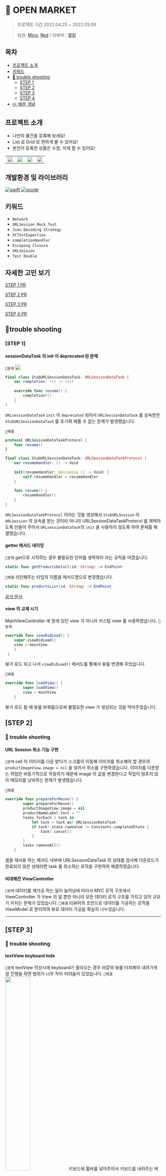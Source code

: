 # 🛒 OPEN MARKET
>프로젝트 기간 2022.04.25 ~ 2022.05.06 
>
> 팀원: [Mino](https://github.com/Mino777), [Red](https://github.com/cherrishRed) / 리뷰어 :  [엘림](https://github.com/lina0322)

## 목차

- [프로젝트 소개](#프로젝트-소개)
- [키워드](#키워드)
- [🚀 trouble shooting](#🚀trouble-shooting)
    - [STEP 1](#step-1)
    - [STEP 2](#step-2)
    - [STEP 3](#step-3)
    - [STEP 4](#step-4)
- [✏️ 배운 개념](#✏️-배운-개념)


## 프로젝트 소개
* 나만의 물건을 등록해 보세요!
* List 로 Grid 로 편하게 볼 수 있어요!
* 본인이 등록한 상품은 수정, 삭제 할 수 있어요!

|||||
|--|--|--|--|
|<img src="https://i.imgur.com/LnRHu1s.gif">|<img src="https://i.imgur.com/GBlV2lZ.gif">|<img src="https://i.imgur.com/dP72Mqv.gif">|<img src="https://i.imgur.com/gzhv2R9.gif">|


## 개발환경 및 라이브러리

[![swift](https://img.shields.io/badge/swift-5.6-orange)]()
[![xcode](https://img.shields.io/badge/Xcode-13.3.1-blue)]()

## 키워드
- `Network`
- `URLSession Mock Test`
- `Json Decoding Strategy`
- `XCTestExpection`
- `completionHandler`
- `Escaping Closure`
- `URLSession`
- `Test Double`

## 자세한 고민 보기
[STEP 1 PR](https://github.com/yagom-academy/ios-open-market/pull/137)

[STEP 2 PR](https://github.com/yagom-academy/ios-open-market/pull/146)

[STEP 3 PR](https://github.com/yagom-academy/ios-open-market/pull/155)

[STEP 4 PR](https://github.com/yagom-academy/ios-open-market/pull/165)

## 🚀trouble shooting

### [STEP 1]
 
#### sessionDataTask 의 init 이 deprecated 된 문제 
`🤔문제`
![](https://i.imgur.com/UbpFa0A.png)
```swift
final class StubURLSessionDataTask: URLSessionDataTask {
    var completion: (() -> ())?
    
    override func resume() {
        completion?()
    }
}
```
`URLsessionDataTask` `init` 이 `deprecated` 되어서 `URLSessionDataTask` 를 상속받은 `StubURLSessionDataTask` 를 초기화 해줄 수 없는 문제가 발생했습니다.

`🤗해결`
```swift
protocol URLSessionDataTaskProtocol {
    func resume()
}
```
```swift
final class StubURLSessionDataTask: URLSessionDataTaskProtocol {
    var resumeHandler: () -> Void
    
    init(resumeHandler: @escaping () -> Void) {
        self.resumeHandler = resumeHandler
    }
    
    func resume() {
        resumeHandler()
    }
}
```
`URLSessionDataTaskProtocol` 이라는 것을 생성해서 `StubURLSession` 이 `URLSession` 의 상속을 받는 것이라 아니라
URLSessionDataTaskProtocol 를 채택하도록 만들어 주어서 `URLsessionDataTask`의 `init` 을 사용하지 않도록 하여 문제를 해결했습니다.

#### getter 메서드 네이밍
`🤔문제`
get으로 시작하는 경우 불필요한 단어를 생략하라 라는 규칙을 어겼습니다.
```swift
static func getProductsDetail(id: String) -> EndPoint
```
`🤗해결`
리턴해주는 타입의 이름을 메서드명으로 변경했습니다.
```swift
static func productsList(id: String) -> EndPoint
```

[공식 문서](https://developer.apple.com/library/archive/documentation/Cocoa/Conceptual/CodingGuidelines/Articles/NamingMethods.html)

#### view 의 교체 시기
MainViewController 에 원래 있던 view 가 아니라 커스텀 view 를 사용하였습니다. 
`🤔문제`
```swift
override func viewDidLoad() {
    super.viewDidLoad()
    view = mainView
    }
 }
```
뷰가 로드 되고 나서 `viewDidLoad()` 메서드를 통해서 뷰를 변경해 주었습니다.

`🤗해결`
```swift
override func loadView() {
        super.loadView()
        view = mainView
    }
```
뷰가 로드 될 때 뷰를 바꿔줌으로써 불필요한 view 가 생성되는 것을 막아주었습니다. 

## [STEP 2]
### 🚀 trouble shooting

####  URL Session 취소 기능 구현 
`🤔문제`
cell 의 이미지를 다운 받다가 스크롤이 이동해 이미지를 취소해야 할 경우의 `productImageView.image = nil` 을 넣어서 취소를 구현하였습니다. 
이미지를 다운받는 작업은 비동기적으로 작동하기 때문에 image 의 값을 변경한다고 작업이 멈추지 않아 메모리를 낭비하는 문제가 발생했습니다. 

`🤗해결`
```swift 
override func prepareForReuse() {
        super.prepareForReuse()
        productImageView.image = nil
        productNameLabel.text = ""
        tasks.forEach { task in
            let task = task as? URLSessionDataTask
            if task?.state.rawValue != Constants.completedState {
                task?.cancel()
            }
        }
        tasks.removeAll()
    }
```
셀을 재사용 하는 메서드 내부에 URLSessionDataTask 의 상태를 검사해 다운로드가 완료되지 않은 상태라면 task 를 취소하는 로직을 구현하여 해결하였습니다. 

#### 비대해진 ViewController 
`🤔문제`
데이터를 재가공 하는 일이 늘어남에 따라서 MVC 로직 구조에서 ViewController 가 View 의 일 뿐만 아니라 모든 데이터 로직 구조를 가지고 있어 규모가 커지는 문제가 있었습니다. 
`🤗해결`
리뷰어의 조언으로 데이터를 가공하는 로직을 ViewModel 로 분리하여 뷰로 데이터 가공을 확실히 나누었습니다. 

---

## [STEP 3]
### 🚀 trouble shooting

#### textView keyboard hide
`🤔문제`
textView 작성시에 keyboard가 올라오는 경우 바깥의 뷰를 터치해야 내려가게끔 진행을 하면 범위가 너무 작아 어려움이 있었습니다. 
`🤗해결`
<img src="https://i.imgur.com/4OdU17o.png" width =40%>
키보드에 툴바를 넣어주어서 키보드를 내려주는 버튼을 만들어 주어 문제를 해결하였습니다.

#### 특정한 셀에만 button 을 추가하는 기능
`🤔문제`
<img src="https://i.imgur.com/vU1qrsV.png" width =40%>
imagePicker 를 불러오기 위한 마지막 셀을 만들어 주기 위해 다양한 방법을 시도해 보았습니다.

`시도1`
trailing footer 를 추가해야 겠다고 생각했습니다.
composition layout 에서 footer 를 추가하는 기능이 iOS14 버전부터 사용가능했기 때문에, composition 과 flow layout 의 기능을 섞어서 사용해야 했습니다.

그래도 구현을 해보았지만 스크롤이 될 때 footer 도 같이 나타났다 사라질 것이라는 저희의 예상과 달리 footer 가 고정이 되어서 움직이지 않는 문제가 발생했습니다.

`시도2`
header footer 가 아니라 section 을 나눠 회색 셀을 new section 에 넣으려는 시도르 했습니다. 그러나 NSDiffableDataSourceSectionSnapshot 도 iOS14 버전부터 지원을 하여 iOS13 버전까지 진행하기로 한 이번 프로젝트에 맞지 않는 기술이라고 판단했습니다. 
`🤗해결`
그래서 결국에 같은 셀로 구현을 하고 이미지를 만들어 넣어주었고, last index 인 셀에만 button 을 넣어주어, imagePicker 가 나올 수 있도록 구현했습니다!

#### listView 와 grid View 의 싱크 맞춤
`🤔문제`
listView 에서 grid View 로 이동할 때 가장 위의 셀을 바라보고 있었음에도 스크롤이 되는 현상이 존재했습니다.

`🤗해결`
listView 와 grid View 가 한 화면에 나타나는 셀의 개수가 다르기 때문에 나타나는 문제 였습니다. 
뷰를 이동할 경우 스크롤의 위치는 수동으로 조정해 주도록 코드를 수정하여 해결하였습니다. 

#### muti part form 이미지 받기 
`🤔문제`
서버에서 메세지도 없는 0번 코드 에러를 던져주어서 해당 부

`🤗해결`
이미지의 파일 이름에 .jpg를 붙여주지 않아서 생긴 오류였습니다. 

#### API 제네릭 수정
`🤔문제`
```swift
final class APIProvider<T: Decodable>: Provider {
}
```
APIProvider 객체가 제네릭 타입을 가지고 있어서, 새로운 타입의 Provider 를 사용하려고 할 때마다 APIProvider 를 생성해야 하는 문제가 있었습니다. 

`🤗해결`
Provider가 아닌 내부 메서드가 T를 가지게되면서 외부에서 해당 메서드를 사용할 때 해당 모델로 추론하도록 하여 하나의 APIProvider만 생성하여 쓸 수 있도록 수정하여 문제를 해결 했습니다. 


## [STEP 4]

#### 이미지 용량 제한
`🤔문제`
이미지의 용량을 설정하지 않아서 이미지 마다 받아지는 속도가 달라 화면에 뜨는 시간의 차이가 있었습니다. 

`🤗해결`
화면에 이미지의 사이즈가 크지 않기 때문에 이미지의 사이즈의 크기에 제한을 두어 문제를 해결하였습니다. 
```swift
UIGraphicsBeginImageContextWithOptions(_ size: CGSize, _ opaque: Bool, _ scale: CGFloat)

draw(in rect: CGRect)

UIGraphicsGetImageFromCurrentImageContext() -> UIImage?
```
이미지의 최대 용량 크기를 299999byte로 지정해주고, 해당 이미지의 크기가 최대 용량 크기보다 작아질때까지 while문을 돌려 주면서 해당 메서드들을 통해 비트맵 context를 기반으로 이미지 객체를 얻어와서 필요한 만큼 크기를 조정해주고 다시 그려주어 용량을 줄여주는 방식으로 구현하였습니다.
또한 해당 작업은 무겁다고 생각이 들어서 userInitiated qos 타입으로 global 스레드에서 돌려주었습니다.

#### Data가 업데이트 되었을 때 동기화
`🤔문제`
ViewController의 ViewWillAppear에서 데이터를 리셋해주는 방식으로 동기화를 진행하였습니다. 
하지만 이런 경우에 데이터가 업데이트 되지 않았는데도 API를 요청하는 부분 때문에 비효율적이라고 생각하였습니다.

`🤗해결`
동기화하는 작업을 Post, Patch, Delete 작업이 수행되었을 때만 NotificationCenter에 Post하여 업데이트 해주는 방식으로 구현을 변경해 주어 문제를 해결했습니다. 

<details>
    <summary>✏️ 배운 개념</summary>
<div markdown="1">

## ✏️ 배운 개념
### Unit Test 를 위한 의존성 주입, 프로토콜 활용 
실제 네트워크 통신과 무관한 테스트를 작성하기 위해 TestDouble 을 활용했습니다.
TestDouble 의 활용을 위해 객체 간의 분리를 진행하였고 의존성 주입과 프로토콜을 적극 활용했습니다. 
    
### URL Session을 활용한 네트워크 통신

URLsession 은 싱글톤인 shared 를 가지고 있습니다.
shared 사용하지 않으면 Configuration 을 사용해 커스텀 URLsession 을 만들 수 있습니다. 

<URlsession 에서 사용할 수 있는 task의 종류>
* Data Tasks
NSData를 사용하여 데이터를 보내고 받는다. 짧고 통신이 자주 있을 때 사용한다.
```swift
URLSession.shared.dataTask(with: completionHandler:)
```
* Upload Tasks
데이터를 파일형태로 보낸다. 백그라운드 업로드를 지원한다.
```swift
URLSession.shared.uploadTask(with:from:completionHandler:)
```

* Download Tasks
데이터를 파일형태로 받는다. 백그라운드 다운로드를 지원한다.
```swift
URLSession.shared.downloadTask(with:completionHandler:)
```
> `completionHandler` 부분의 parameter 에는 data, response, error 값이 내려옵니다.
> 기본적으로 `URLSession` 멈추기 때문에 `resume` 을 해줘야 작동합니다.

* Web Socket
```swift
URLSession.shared.webSocketTask(with:)
```
SwiftCopy
RFC 6455 로 지정된 웹소켓 프로토콜을 사용해서 TCP, TLS 로 메세지를 주고 받는다고 한다.

### @escaping closure 및 Result Type
비동기로 메서드가 끝난 이후에 데이터를 전달받기 위해 @escaping closure를 사용하면 된다는 것을 알았습니다.

### Result Type
Result는 제네릭을 이용해 error 가 나는 상황에서 throw 를 사용하지 않고, Success 와 Failure 를 이용해 오류와 성공을 처리해 줄 수 있는 객체 입니다. 
```swift
@frozen enum Result<Success, Failure> where Failure : Error
```
Result Type을 활용해 성공과 실패에 따른 정상적인 결과및 에러를 반환해 줄 수 있도록 했습니다.

### POSTMAN 사용법 
Postman을 활용하여 API를 테스트하고, API에 대한 문서를 확인하며 개발했습니다.
    
### collection View
Collection View 활용방법에 대해 학습했습니다.
    
### modern collection View
diffable dataSource 와 snapshot 의 개념에 대해서 공부하였습니다. 
    

</div>
</details>

<br>

[![top](https://img.shields.io/badge/처음으로-%23000000.svg?&amp;style=for-the-badge&amp;color=green&amp;logo=Acclaim&amp;logoColor=white&amp;)](#목차)

